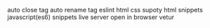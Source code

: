 
auto close tag
auto rename tag
eslint
html css supoty
html snippets
javascript(es6) snippets
live server
open in browser
vetur
